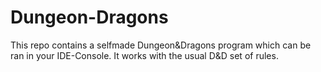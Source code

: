 # Dungeon-Dragons
This repo contains a selfmade Dungeon&amp;Dragons program which can be ran in your IDE-Console. It works with the usual D&amp;D set of rules.
